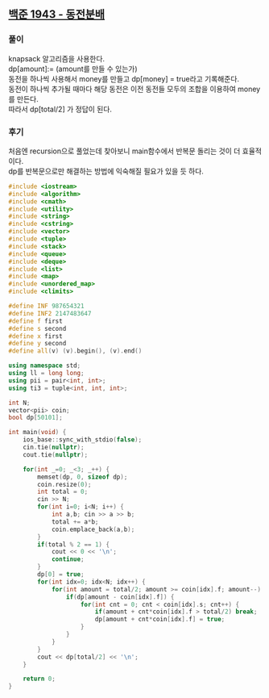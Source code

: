 ## [백준 1943 - 동전분배](https://www.acmicpc.net/problem/1943)

### 풀이
knapsack 알고리즘을 사용한다.  
dp[amount]:= (amount를 만들 수 있는가)  
동전을 하나씩 사용해서 money를 만들고 dp[money] = true라고 기록해준다.  
동전이 하나씩 추가될 때마다 해당 동전은 이전 동전들 모두의 조합을 이용하여 money를 만든다.  
따라서 dp[total/2] 가 정답이 된다.

### 후기 
처음엔 recursion으로 풀었는데 찾아보니 main함수에서 반복문 돌리는 것이 더 효율적이다.  
dp를 반복문으로만 해결하는 방법에 익숙해질 필요가 있을 듯 하다.

```c++
#include <iostream>
#include <algorithm>
#include <cmath>
#include <utility>
#include <string>
#include <cstring>
#include <vector>
#include <tuple>
#include <stack>
#include <queue>
#include <deque>
#include <list>
#include <map>
#include <unordered_map>
#include <climits>

#define INF 987654321
#define INF2 2147483647
#define f first
#define s second
#define x first
#define y second
#define all(v) (v).begin(), (v).end()

using namespace std;
using ll = long long;
using pii = pair<int, int>;
using ti3 = tuple<int, int, int>;

int N;
vector<pii> coin;
bool dp[50101];

int main(void) {
    ios_base::sync_with_stdio(false);
    cin.tie(nullptr);
    cout.tie(nullptr);

    for(int _=0; _<3; _++) {
        memset(dp, 0, sizeof dp);
        coin.resize(0);
        int total = 0;
        cin >> N;
        for(int i=0; i<N; i++) {
            int a,b; cin >> a >> b;
            total += a*b;
            coin.emplace_back(a,b);
        }
        if(total % 2 == 1) {
            cout << 0 << '\n';
            continue;
        }
        dp[0] = true;
        for(int idx=0; idx<N; idx++) {
            for(int amount = total/2; amount >= coin[idx].f; amount--) {
                if(dp[amount - coin[idx].f]) {
                    for(int cnt = 0; cnt < coin[idx].s; cnt++) {
                        if(amount + cnt*coin[idx].f > total/2) break;
                        dp[amount + cnt*coin[idx].f] = true;
                    }
                }
            }
        }
        cout << dp[total/2] << '\n';
    }

    return 0;
}
```